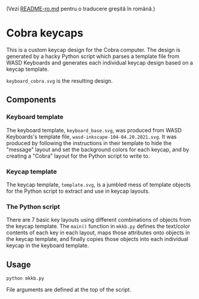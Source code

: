 (Vezi [README-ro.md](README-ro.md) pentru o traducere greșită în română.)

# Cobra keycaps

This is a custom keycap design for the Cobra computer.  The design is generated
by a hacky Python script which parses a template file from WASD Keyboards and
generates each individual keycap design based on a keycap template.

`keyboard_cobra.svg` is the resulting design.

## Components

### Keyboard template

The keyboard template, `keyboard_base.svg`, was produced from WASD Keyboards's
template file, `wasd-inkscape-104-04.20.2021.svg`.  It was produced by
following the instructions in their template to hide the "message" layout and
set the background colors for each keycap, and by creating a "Cobra" layout for
the Python script to write to.

### Keycap template

The keycap template, `template.svg`, is a jumbled mess of template objects for
the Python script to extract and use in keycap layouts.

### The Python script

There are 7 basic key layouts using different combinations of objects from the
keycap template.  The `main()` function in `mkkb.py` defines the text/color
contents of each key in each layout, maps those attributes onto objects in the
keycap template, and finally copies those objects into each individual keycap
in the keyboard template.

## Usage

`python mkkb.py`

File arguments are defined at the top of the script.
